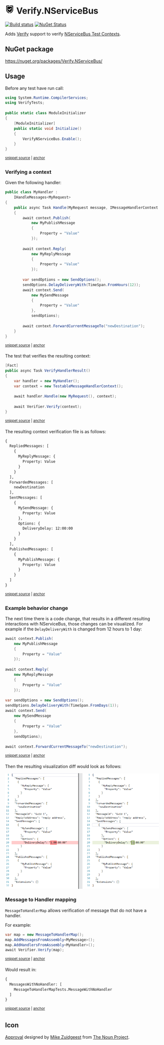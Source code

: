 # <img src="/src/icon.png" height="30px"> Verify.NServiceBus

[![Build status](https://ci.appveyor.com/api/projects/status/wwrri8srggv1h56j/branch/master?svg=true)](https://ci.appveyor.com/project/SimonCropp/Verify-NServiceBus)
[![NuGet Status](https://img.shields.io/nuget/v/Verify.NServiceBus.svg)](https://www.nuget.org/packages/Verify.NServiceBus/)

Adds [Verify](https://github.com/VerifyTests/Verify) support to verify [NServiceBus Test Contexts](https://docs.particular.net/nservicebus/samples/unit-testing/).


## NuGet package

https://nuget.org/packages/Verify.NServiceBus/


## Usage

Before any test have run call:

<!-- snippet: ModuleInitializer.cs -->
<a id='snippet-ModuleInitializer.cs'></a>
```cs
using System.Runtime.CompilerServices;
using VerifyTests;

public static class ModuleInitializer
{
    [ModuleInitializer]
    public static void Initialize()
    {
        VerifyNServiceBus.Enable();
    }
}
```
<sup><a href='/src/Tests/ModuleInitializer.cs#L1-L11' title='Snippet source file'>snippet source</a> | <a href='#snippet-ModuleInitializer.cs' title='Start of snippet'>anchor</a></sup>
<!-- endSnippet -->


### Verifying a context

Given the following handler:

<!-- snippet: SimpleHandler -->
<a id='snippet-simplehandler'></a>
```cs
public class MyHandler :
    IHandleMessages<MyRequest>
{
    public async Task Handle(MyRequest message, IMessageHandlerContext context)
    {
        await context.Publish(
            new MyPublishMessage
            {
                Property = "Value"
            });

        await context.Reply(
            new MyReplyMessage
            {
                Property = "Value"
            });

        var sendOptions = new SendOptions();
        sendOptions.DelayDeliveryWith(TimeSpan.FromHours(12));
        await context.Send(
            new MySendMessage
            {
                Property = "Value"
            },
            sendOptions);

        await context.ForwardCurrentMessageTo("newDestination");
    }
}
```
<sup><a href='/src/Tests/Snippets/MyHandler.cs#L5-L37' title='Snippet source file'>snippet source</a> | <a href='#snippet-simplehandler' title='Start of snippet'>anchor</a></sup>
<!-- endSnippet -->

The test that verifies the resulting context:

<!-- snippet: HandlerTest -->
<a id='snippet-handlertest'></a>
```cs
[Fact]
public async Task VerifyHandlerResult()
{
    var handler = new MyHandler();
    var context = new TestableMessageHandlerContext();

    await handler.Handle(new MyRequest(), context);

    await Verifier.Verify(context);
}
```
<sup><a href='/src/Tests/Snippets/MessageHandlerTests.cs#L9-L22' title='Snippet source file'>snippet source</a> | <a href='#snippet-handlertest' title='Start of snippet'>anchor</a></sup>
<!-- endSnippet -->

The resulting context verification file is as follows:

<!-- snippet: MessageHandlerTests.VerifyHandlerResult.verified.txt -->
<a id='snippet-MessageHandlerTests.VerifyHandlerResult.verified.txt'></a>
```txt
{
  RepliedMessages: [
    {
      MyReplyMessage: {
        Property: Value
      }
    }
  ],
  ForwardedMessages: [
    newDestination
  ],
  SentMessages: [
    {
      MySendMessage: {
        Property: Value
      },
      Options: {
        DeliveryDelay: 12:00:00
      }
    }
  ],
  PublishedMessages: [
    {
      MyPublishMessage: {
        Property: Value
      }
    }
  ]
}
```
<sup><a href='/src/Tests/Snippets/MessageHandlerTests.VerifyHandlerResult.verified.txt#L1-L29' title='Snippet source file'>snippet source</a> | <a href='#snippet-MessageHandlerTests.VerifyHandlerResult.verified.txt' title='Start of snippet'>anchor</a></sup>
<!-- endSnippet -->


### Example behavior change

The next time there is a code change, that results in a different resulting interactions with NServiceBus, those changes can be visualized. For example if the `DelayDeliveryWith` is changed from 12 hours to 1 day:

<!-- snippet: SimpleHandlerV2 -->
<a id='snippet-simplehandlerv2'></a>
```cs
await context.Publish(
    new MyPublishMessage
    {
        Property = "Value"
    });

await context.Reply(
    new MyReplyMessage
    {
        Property = "Value"
    });

var sendOptions = new SendOptions();
sendOptions.DelayDeliveryWith(TimeSpan.FromDays(1));
await context.Send(
    new MySendMessage
    {
        Property = "Value"
    },
    sendOptions);

await context.ForwardCurrentMessageTo("newDestination");
```
<sup><a href='/src/Tests/Snippets/MyHandlerV2.cs#L10-L35' title='Snippet source file'>snippet source</a> | <a href='#snippet-simplehandlerv2' title='Start of snippet'>anchor</a></sup>
<!-- endSnippet -->

Then the resulting visualization diff would look as follows:


![visualization diff](/src/approvaltests-diff.png)


### Message to Handler mapping

`MessageToHandlerMap` allows verification of message that do not have a handler.

For example:

<!-- snippet: MessageToHandlerMap -->
<a id='snippet-messagetohandlermap'></a>
```cs
var map = new MessageToHandlerMap();
map.AddMessagesFromAssembly<MyMessage>();
map.AddHandlersFromAssembly<MyHandler>();
await Verifier.Verify(map);
```
<sup><a href='/src/Tests/MessageToHandlerMapTests.cs#L13-L18' title='Snippet source file'>snippet source</a> | <a href='#snippet-messagetohandlermap' title='Start of snippet'>anchor</a></sup>
<!-- endSnippet -->

Would result in: 

<!-- snippet: MessageToHandlerMapTests.Integration.verified.txt -->
<a id='snippet-MessageToHandlerMapTests.Integration.verified.txt'></a>
```txt
{
  MessagesWithNoHandler: [
    MessageToHandlerMapTests.MessageWithNoHandler
  ]
}
```
<sup><a href='/src/Tests/MessageToHandlerMapTests.Integration.verified.txt#L1-L5' title='Snippet source file'>snippet source</a> | <a href='#snippet-MessageToHandlerMapTests.Integration.verified.txt' title='Start of snippet'>anchor</a></sup>
<!-- endSnippet -->


## Icon

[Approval](https://thenounproject.com/term/approval/1759519/) designed by [Mike Zuidgeest](https://thenounproject.com/zuidgeest/) from [The Noun Project](https://thenounproject.com/).
